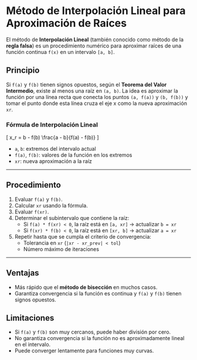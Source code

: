 # Método de Interpolación Lineal para Aproximación de Raíces

El método de **Interpolación Lineal** (también conocido como método de la **regla falsa**) es un procedimiento numérico para aproximar raíces de una función continua `f(x)` en un intervalo `[a, b]`.

## Principio

Si `f(a)` y `f(b)` tienen signos opuestos, según el **Teorema del Valor Intermedio**, existe al menos una raíz en `(a, b)`. La idea es aproximar la función por una línea recta que conecta los puntos `(a, f(a))` y `(b, f(b))` y tomar el punto donde esta línea cruza el eje x como la nueva aproximación `xr`.

### Fórmula de Interpolación Lineal

\[
x_r = b - f(b) \frac{a - b}{f(a) - f(b)}
\]

- `a`, `b`: extremos del intervalo actual
- `f(a)`, `f(b)`: valores de la función en los extremos
- `xr`: nueva aproximación a la raíz

---

## Procedimiento

1. Evaluar `f(a)` y `f(b)`.
2. Calcular `xr` usando la fórmula.
3. Evaluar `f(xr)`.
4. Determinar el subintervalo que contiene la raíz:
   - Si `f(a) * f(xr) < 0`, la raíz está en `[a, xr]` → actualizar `b = xr`
   - Si `f(xr) * f(b) < 0`, la raíz está en `[xr, b]` → actualizar `a = xr`
5. Repetir hasta que se cumpla el criterio de convergencia:
   - Tolerancia en `xr` (`|xr - xr_prev| < tol`)
   - Número máximo de iteraciones

---

## Ventajas

- Más rápido que el **método de bisección** en muchos casos.
- Garantiza convergencia si la función es continua y `f(a)` y `f(b)` tienen signos opuestos.

## Limitaciones

- Si `f(a)` y `f(b)` son muy cercanos, puede haber división por cero.
- No garantiza convergencia si la función no es aproximadamente lineal en el intervalo.
- Puede converger lentamente para funciones muy curvas.
